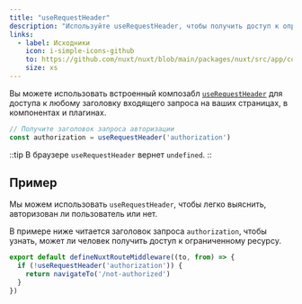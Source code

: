 ```yaml
---
title: "useRequestHeader"
description: "Используйте useRequestHeader, чтобы получить доступ к определенному заголовку входящего запроса."
links:
  - label: Исходники
    icon: i-simple-icons-github
    to: https://github.com/nuxt/nuxt/blob/main/packages/nuxt/src/app/composables/ssr.ts
    size: xs
---
```


Вы можете использовать встроенный композабл [`useRequestHeader`](/docs/api/composables/use-request-header) для доступа к любому заголовку входящего запроса на ваших страницах, в компонентах и плагинах.

```ts
// Получите заголовок запроса авторизации
const authorization = useRequestHeader('authorization')
```

::tip
В браузере `useRequestHeader` вернет `undefined`.
::

## Пример

Мы можем использовать `useRequestHeader`, чтобы легко выяснить, авторизован ли пользователь или нет.

В примере ниже читается заголовок запроса `authorization`, чтобы узнать, может ли человек получить доступ к ограниченному ресурсу.

```ts [middleware/authorized-only.ts]
export default defineNuxtRouteMiddleware((to, from) => {
  if (!useRequestHeader('authorization')) {
    return navigateTo('/not-authorized')
  }
})
```
